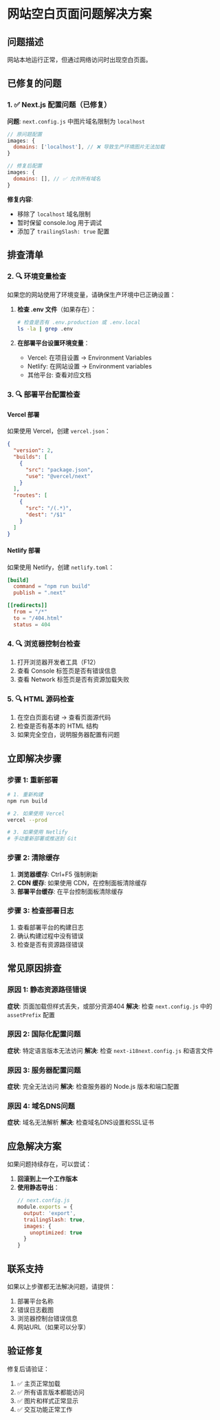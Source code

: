 # 网站空白页面问题解决方案

## 问题描述
网站本地运行正常，但通过网络访问时出现空白页面。

## 已修复的问题

### 1. ✅ Next.js 配置问题（已修复）
**问题**: `next.config.js` 中图片域名限制为 `localhost`
```javascript
// 原问题配置
images: {
  domains: ['localhost'], // ❌ 导致生产环境图片无法加载
}

// 修复后配置
images: {
  domains: [], // ✅ 允许所有域名
}
```

**修复内容**:
- 移除了 `localhost` 域名限制
- 暂时保留 console.log 用于调试
- 添加了 `trailingSlash: true` 配置

## 排查清单

### 2. 🔍 环境变量检查
如果您的网站使用了环境变量，请确保生产环境中已正确设置：

1. **检查 .env 文件**（如果存在）：
   ```bash
   # 检查是否有 .env.production 或 .env.local
   ls -la | grep .env
   ```

2. **在部署平台设置环境变量**：
   - Vercel: 在项目设置 → Environment Variables
   - Netlify: 在网站设置 → Environment variables
   - 其他平台: 查看对应文档

### 3. 🔍 部署平台配置检查

#### Vercel 部署
如果使用 Vercel，创建 `vercel.json`：
```json
{
  "version": 2,
  "builds": [
    {
      "src": "package.json",
      "use": "@vercel/next"
    }
  ],
  "routes": [
    {
      "src": "/(.*)",
      "dest": "/$1"
    }
  ]
}
```

#### Netlify 部署
如果使用 Netlify，创建 `netlify.toml`：
```toml
[build]
  command = "npm run build"
  publish = ".next"

[[redirects]]
  from = "/*"
  to = "/404.html"
  status = 404
```

### 4. 🔍 浏览器控制台检查
1. 打开浏览器开发者工具（F12）
2. 查看 Console 标签页是否有错误信息
3. 查看 Network 标签页是否有资源加载失败

### 5. 🔍 HTML 源码检查
1. 在空白页面右键 → 查看页面源代码
2. 检查是否有基本的 HTML 结构
3. 如果完全空白，说明服务器配置有问题

## 立即解决步骤

### 步骤 1: 重新部署
```bash
# 1. 重新构建
npm run build

# 2. 如果使用 Vercel
vercel --prod

# 3. 如果使用 Netlify
# 手动重新部署或推送到 Git
```

### 步骤 2: 清除缓存
1. **浏览器缓存**: Ctrl+F5 强制刷新
2. **CDN 缓存**: 如果使用 CDN，在控制面板清除缓存
3. **部署平台缓存**: 在平台控制面板清除缓存

### 步骤 3: 检查部署日志
1. 查看部署平台的构建日志
2. 确认构建过程中没有错误
3. 检查是否有资源路径错误

## 常见原因排查

### 原因 1: 静态资源路径错误
**症状**: 页面加载但样式丢失，或部分资源404
**解决**: 检查 `next.config.js` 中的 `assetPrefix` 配置

### 原因 2: 国际化配置问题
**症状**: 特定语言版本无法访问
**解决**: 检查 `next-i18next.config.js` 和语言文件

### 原因 3: 服务器配置问题
**症状**: 完全无法访问
**解决**: 检查服务器的 Node.js 版本和端口配置

### 原因 4: 域名DNS问题
**症状**: 域名无法解析
**解决**: 检查域名DNS设置和SSL证书

## 应急解决方案

如果问题持续存在，可以尝试：

1. **回滚到上一个工作版本**
2. **使用静态导出**：
   ```javascript
   // next.config.js
   module.exports = {
     output: 'export',
     trailingSlash: true,
     images: {
       unoptimized: true
     }
   }
   ```

## 联系支持

如果以上步骤都无法解决问题，请提供：
1. 部署平台名称
2. 错误日志截图
3. 浏览器控制台错误信息
4. 网站URL（如果可以分享）

## 验证修复

修复后请验证：
1. ✅ 主页正常加载
2. ✅ 所有语言版本都能访问
3. ✅ 图片和样式正常显示
4. ✅ 交互功能正常工作 